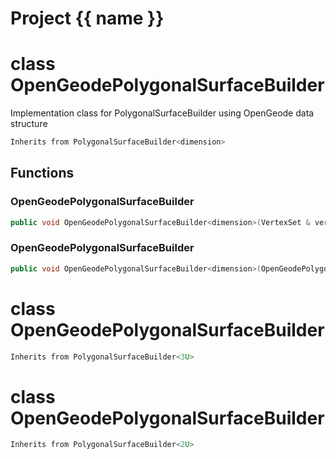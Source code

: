 <script setup>
import {useRoute} from 'vitepress'
const {path} = useRoute()
const tokens = path.split('/')
const words = tokens[2].split('-');
for (let i = 0; i < words.length; i++) {
    words[i] = words[i].charAt(0).toUpperCase() + words[i].slice(1);
    words[i] = words[i].replace('geode', 'Geode')
}
const name = words.join('-');
</script>
# Project {{ name }}

# class OpenGeodePolygonalSurfaceBuilder


 Implementation class for PolygonalSurfaceBuilder using OpenGeode data structure



```cpp
Inherits from PolygonalSurfaceBuilder<dimension>
```



## Functions

### OpenGeodePolygonalSurfaceBuilder

```cpp
public void OpenGeodePolygonalSurfaceBuilder<dimension>(VertexSet & vertex_set, MeshBuilderFactoryKey )
```


### OpenGeodePolygonalSurfaceBuilder

```cpp
public void OpenGeodePolygonalSurfaceBuilder<dimension>(OpenGeodePolygonalSurface<dimension> & mesh)
```




# class OpenGeodePolygonalSurfaceBuilder


```cpp
Inherits from PolygonalSurfaceBuilder<3U>
```



# class OpenGeodePolygonalSurfaceBuilder


```cpp
Inherits from PolygonalSurfaceBuilder<2U>
```



